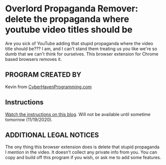 # Overlord Propaganda Remover: delete the propaganda where youtube video titles should be
Are you sick of YouTube adding that stupid propaganda where the video title should be???
I am, and I can't stand them treating us you like we're so dumb that we can't think for ourselves.
This browser extension for Chrome based browsers removes it.

## PROGRAM CREATED BY
Kevin from [CyberHavenProgramming.com](https://CyberHavenProgramming.com/)

## Instructions
[Watch the instructions on this blog](https://CyberHavenProgramming.com/blog/2020/11/19/overlord-propaganda-remover-free-chrome-extension-remove-delete-annoying-html-content-edit-web-page-addon/). Will not be available until sometime tomorrow (11/19/2020).

## ADDITIONAL LEGAL NOTICES
The ony thing this browser extension does is delete that stupid propaganda I mention in the video. It doesn't collect any private info from you. You can copy and build off this program if you wish, or ask me to add some features.
